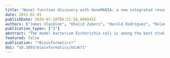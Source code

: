 ```yaml
---
title: "Novel function discovery with GeneMANIA: a new integrated resource for gene function prediction in Escherichia coli."
date: 2015-02-01
publishDate: 2020-07-10T06:21:58.888843Z
authors: ["James Vlasblom", "Khalid Zuberi", "Harold Rodriguez", "Roland Arnold", "Alla Gagarinova", "Viktor Deineko", "Ashwani Kumar", "Elisa Leung", "Kamran Rizzolo", "Bahram Samanfar", "Luke Chang", "Sadhna Phanse", "Ashkan Golshani", "Jack F Greenblatt", "Walid A Houry", "Andrew Emili", "Quaid Morris", "Gary Bader", "Mohan Babu"]
publication_types: ["2"]
abstract: "The model bacterium Escherichia coli is among the best studied prokaryotes, yet nearly half of its proteins are still of unknown biological function. This is despite a wealth of available large-scale physical and genetic interaction data. To address this, we extended the GeneMANIA function prediction web application developed for model eukaryotes to support E.coli."
featured: false
publication: "*Bioinformatics*"
doi: "10.1093/bioinformatics/btu671"
---
```


